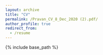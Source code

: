 ```yaml
---
layout: archive
title: "CV"
permalink: /Pravan_CV_8_Dec_2020 (2).pdf/
author_profile: true
redirect_from:
  - /resume
---
```


{% include base_path %}

